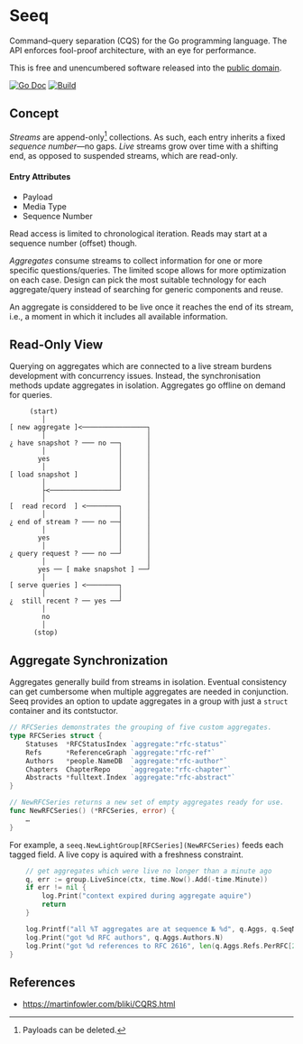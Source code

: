# Seeq

Command–query separation (CQS) for the Go programming language.
The API enforces fool-proof architecture, with an eye for performance.

This is free and unencumbered software released into the
[public domain](https://creativecommons.org/publicdomain/zero/1.0).

[![Go Doc](https://pkg.go.dev/badge/github.com/pascaldekloe/seeq.svg)](https://pkg.go.dev/github.com/pascaldekloe/seeq)
[![Build](https://github.com/pascaldekloe/seeq/actions/workflows/go.yml/badge.svg)](https://github.com/pascaldekloe/seeq/actions/workflows/go.yml)


## Concept

*Streams* are append-only[^1] collections. As such, each entry inherits a fixed
*sequence number*—no gaps. *Live* streams grow over time with a shifting end, as
opposed to suspended streams, which are read-only.

#### Entry Attributes

* Payload
* Media Type
* Sequence Number

Read access is limited to chronological iteration. Reads may start at a sequence
number (offset) though.

*Aggregates* consume streams to collect information for one or more specific
questions/queries. The limited scope allows for more optimization on each case.
Design can pick the most suitable technology for each aggregate/query instead of
searching for generic components and reuse.

An aggregate is considdered to be live once it reaches the end of its stream,
i.e., a moment in which it includes all available information.


## Read-Only View

Querying on aggregates which are connected to a live stream burdens development
with concurrency issues. Instead, the synchronisation methods update aggregates
in isolation. Aggregates go offline on demand for queries.


         (start)
            │
    [ new aggregate ]<────────────────┐
            │                         │
    ¿ have snapshot ? ─── no ──┐      │
            │                  │      │
           yes                 │      │
            │                  │      │
    [ load snapshot ]          │      │
            │                  │      │
            ├<─────────────────┘      │
            │                         │
    [  read record  ] <────────┐      │
            │                  │      │
    ¿ end of stream ? ─── no ──┤      │
            │                  │      │
           yes                 │      │
            │                  │      │
    ¿ query request ? ─── no ──┘      │
            │                         │
           yes ── [ make snapshot ] ──┘
            │
    [ serve queries ] <────────┐
            │                  │
    ¿  still recent ? ── yes ──┘
            │
            no
            │
          (stop)



## Aggregate Synchronization

Aggregates generally build from streams in isolation. Eventual consistency can
get cumbersome when multiple aggregates are needed in conjunction. Seeq provides
an option to update aggregates in a group with just a `struct` container and its
contstuctor.

```go
// RFCSeries demonstrates the grouping of five custom aggregates.
type RFCSeries struct {
	Statuses  *RFCStatusIndex `aggregate:"rfc-status"`
	Refs      *ReferenceGraph `aggregate:"rfc-ref"`
	Authors   *people.NameDB  `aggregate:"rfc-author"`
	Chapters  ChapterRepo     `aggregate:"rfc-chapter"`
	Abstracts *fulltext.Index `aggregate:"rfc-abstract"`
}

// NewRFCSeries returns a new set of empty aggregates ready for use.
func NewRFCSeries() (*RFCSeries, error) {
	…
}
```

For example, a `seeq.NewLightGroup[RFCSeries](NewRFCSeries)` feeds each tagged
field. A live copy is aquired with a freshness constraint.

```go
	// get aggregates which were live no longer than a minute ago
	q, err := group.LiveSince(ctx, time.Now().Add(-time.Minute))
	if err != nil {
		log.Print("context expired during aggregate aquire")
		return
	}

	log.Printf("all %T aggregates are at sequence № %d", q.Aggs, q.SeqNo)
	log.Print("got %d RFC authors", q.Aggs.Authors.N)
	log.Print("got %d references to RFC 2616", len(q.Aggs.Refs.PerRFC[2616].Inbound))
}
```


## References

* https://martinfowler.com/bliki/CQRS.html


[^1]: Payloads can be deleted.
